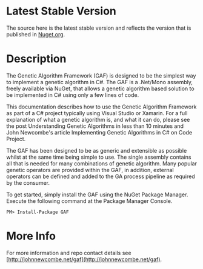 Latest Stable Version
=====================

The source here is the latest stable version and reflects the version that is published in [Nuget.org](http://nuget.org/packages/gaf).

Description
===========

The Genetic Algorithm Framework (GAF) is designed to be the simplest way to implement a genetic algorithm in C#. The GAF is a .Net/Mono assembly, freely available via NuGet, that allows a genetic algorithm based solution to be implemented in C# using only a few lines of code.

This documentation describes how to use the Genetic Algorithm Framework as part of a C# project typically using Visual Studio or Xamarin. For a full explanation of what a genetic algorithm is, and what it can do, please see the post Understanding Genetic Algorithms in less than 10 minutes and John Newcombe's article Implementing Genetic Algorithms in C# on Code Project.

The GAF has been designed to be as generic and extensible as possible whilst at the same time being simple to use. The single assembly contains all that is needed for many combinations of genetic algorithm. Many popular genetic operators are provided within the GAF, in addition, external operators can be defined and added to the GA process pipeline as required by the consumer.

To get started, simply install the GAF using the NuGet Package Manager. Execute the following command at the Package Manager Console.

`PM> Install-Package GAF`

More Info
=========
For more information and repo contact details see [http://johnnewcombe.net/gaf](http://johnnewcombe.net/gaf).